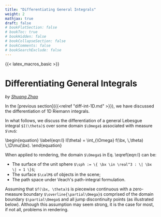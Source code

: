 ```yaml
---
title: "Differentiating General Integrals"
weight: 2
mathjax: true
draft: false
# bookFlatSection: false
# bookToc: true
# bookHidden: false
# bookCollapseSection: false
# bookComments: false
# bookSearchExclude: false
---
```


{{< latex_macros_basic >}}

# Differentiating General Integrals

_by [Shuang Zhao](https://shuangz.com)_

In the [previous section]({{<relref "diff-int-1D.md" >}}), we have discussed the differentiation of 1D Riemann integrals.

In what follows, we discuss the differentiation of a general Lebesgue integral `$I(\theta)$` over some domain `$\Omega$` associated with measure `$\mu$`:

<div>
\begin{equation}
  \label{eqn:I}
  I(\theta) = \int_{\Omega} f(\bx, \,\theta) \,\D\mu(\bx).
\end{equation}
</div>

When applied to rendering, the domain `$\Omega$` in Eq. \eqref{eqn:I} can be:

- The surface of the unit sphere `$\sph := \{ \bx \in \real^3 : \| \bx \| = 1 \}$`;
- The surface `$\calM$` of objects in the scene;
- The path space under Veach's path-integral formulation.

Assuming that `$f(\bx, \theta)$` is piecewise continuous with a zero-measure boundary `$\overline{\partial\Omega}$` comprised of the domain boundary `$\partial\Omega$` and all jump discontinuity points (as illustrated below).
Although this assumption may seem strong, it is the case for most, if not all, problems in rendering.
